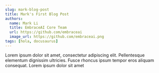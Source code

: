 ```yaml
---
slug: mark-blog-post
title: Mark's First Blog Post
authors:
  name: Mark Li
  title: EmbraceAI Core Team
  url: https://github.com/embraceai
  image_url: https://github.com/embraceai.png
tags: [hola, docusaurus]
---
```


Lorem ipsum dolor sit amet, consectetur adipiscing elit. Pellentesque elementum dignissim ultricies. Fusce rhoncus ipsum tempor eros aliquam consequat. Lorem ipsum dolor sit amet
